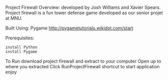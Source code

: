 Project Firewall
Overview:
developed by Josh Williams and Xavier Spears. Project firewall is a fun tower defense game developed as our senior projet at MNU.

Built Using:
Pygame http://pygametutorials.wikidot.com/start

Prerequisites:

    install Python
    install Pygame 

To Run
download project firewall and extract to your computer
Open up to where you extracted
Click RunProjectFirewall shortcut to start application
enjoy
